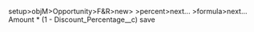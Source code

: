 setup>objM>Opportunity>F&R>new>
    >percent>next...
    >formula>next...
        Amount * (1 - Discount_Percentage__c)
save

